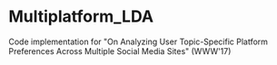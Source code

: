 # Multiplatform_LDA
Code implementation for "On Analyzing User Topic-Specific Platform Preferences Across Multiple Social Media Sites" (WWW'17)
